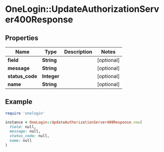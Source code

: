 # OneLogin::UpdateAuthorizationServer400Response

## Properties

| Name | Type | Description | Notes |
| ---- | ---- | ----------- | ----- |
| **field** | **String** |  | [optional] |
| **message** | **String** |  | [optional] |
| **status_code** | **Integer** |  | [optional] |
| **name** | **String** |  | [optional] |

## Example

```ruby
require 'onelogin'

instance = OneLogin::UpdateAuthorizationServer400Response.new(
  field: null,
  message: null,
  status_code: null,
  name: null
)
```

